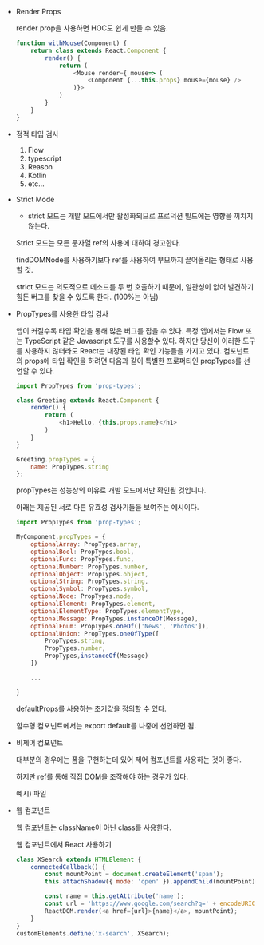 - Render Props

    render prop을 사용하면 HOC도 쉽게 만들 수 있음.

    ```javascript
    function withMouse(Component) {
        return class extends React.Component {
            render() {
                return (
                    <Mouse render={ mouse=> (
                        <Component {...this.props} mouse={mouse} />
                    )}>
                )
            }
        }
    }
    ```

- 정적 타입 검사

    1. Flow
    2. typescript
    3. Reason
    4. Kotlin
    5. etc...

- Strict Mode

    * strict 모드는 개발 모드에서만 활성화되므로 프로덕션 빌드에는 영향을 끼치지 않는다.

    Strict 모드는 모든 문자열 ref의 사용에 대하여 경고한다.

    findDOMNode를 사용하기보다 ref를 사용하여 부모까지 끌어올리는 형태로 사용할 것.

    strict 모드는 의도적으로 메소드를 두 번 호출하기 때문에, 일관성이 없어 발견하기 힘든 버그를 찾을 수 있도록 한다. (100%는 아님)

- PropTypes를 사용한 타입 검사

    앱이 커질수록 타입 확인을 통해 많은 버그를 잡을 수 있다. 특정 앱에서는 Flow 또는 TypeScript 같은 Javascript 도구를 사용할수 있다. 하지만 당신이 이러한 도구를 사용하지 않더라도 React는 내장된 타입 확인 기능들을 가지고 있다. 컴포넌트의 props에 타입 확인을 하려면 다음과 같이 특별한 프로퍼티인 propTypes를 선언할 수 있다.

    ```javascript
    import PropTypes from 'prop-types';

    class Greeting extends React.Component {
        render() {
            return (
                <h1>Hello, {this.props.name}</h1>
            )
        }
    }

    Greeting.propTypes = {
        name: PropTypes.string
    };
    ```

    propTypes는 성능상의 이유로 개발 모드에서만 확인될 것입니다.

    아래는 제공된 서로 다른 유효성 검사기들을 보여주는 예시이다.

    ```javascript
    import PropTypes from 'prop-types';

    MyComponent.propTypes = {
        optionalArray: PropTypes.array,
        optionalBool: PropTypes.bool,
        optionalFunc: PropTypes.func,
        optionalNumber: PropTypes.number,
        optionalObject: PropTypes.object,
        optionalString: PropTypes.string,
        optionalSymbol: PropTypes.symbol,
        optionalNode: PropTypes.node,
        optionalElement: PropTypes.element,
        optionalElementType: PropTypes.elementType,
        optionalMessage: PropTypes.instanceOf(Message),
        optionalEnum: PropTypes.oneOf(['News', 'Photos']),
        optionalUnion: PropTypes.oneOfType([
            PropTypes.string,
            PropTypes.number,
            PropTypes,instanceOf(Message)
        ])

        ...

    }
    ```

    defaultProps를 사용하는 초기값을 정의할 수 있다.

    함수형 컴포넌트에서는 export default를 나중에 선언하면 됨.

- 비제어 컴포넌트

    대부분의 경우에는 폼을 구현하는데 있어 제어 컴포넌트를 사용하는 것이 좋다.

    하지만 ref를 통해 직접 DOM을 조작해야 하는 경우가 있다.

    예시) 파일

- 웹 컴포넌트

    웹 컴포넌트는 className이 아닌 class를 사용한다.

    웹 컴포넌트에서 React 사용하기

    ```javascript
    class XSearch extends HTMLElement {
        connectedCallback() {
            const mountPoint = document.createElement('span');
            this.attachShadow({ mode: 'open' }).appendChild(mountPoint);

            const name = this.getAttribute('name');
            const url = 'https://www.google.com/search?q=' + encodeURIComponent(name);
            ReactDOM.render(<a href={url}>{name}</a>, mountPoint);
        }
    }
    customElements.define('x-search', XSearch);
    ```

    
